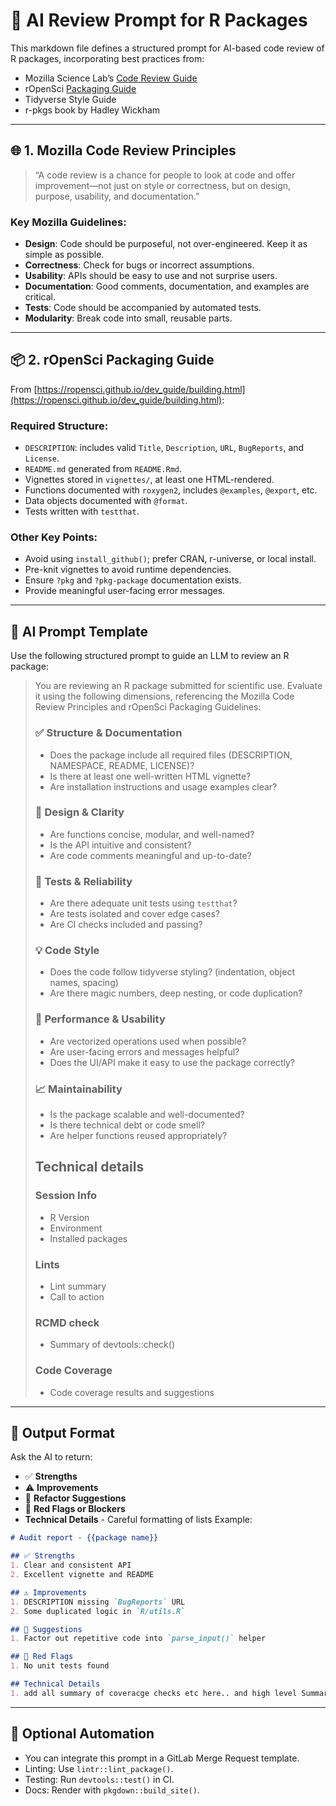 
# 🤖 AI Review Prompt for R Packages

This markdown file defines a structured prompt for AI-based code review of R packages, incorporating best practices from:

- Mozilla Science Lab’s [Code Review Guide](https://mozillascience.github.io/codeReview/review.html)
- rOpenSci [Packaging Guide](https://ropensci.github.io/dev_guide/building.html)
- Tidyverse Style Guide
- r-pkgs book by Hadley Wickham

---

## 🌐 1. Mozilla Code Review Principles

> “A code review is a chance for people to look at code and offer improvement—not just on style or correctness, but on design, purpose, usability, and documentation.”

### Key Mozilla Guidelines:
- **Design**: Code should be purposeful, not over-engineered. Keep it as simple as possible.
- **Correctness**: Check for bugs or incorrect assumptions.
- **Usability**: APIs should be easy to use and not surprise users.
- **Documentation**: Good comments, documentation, and examples are critical.
- **Tests**: Code should be accompanied by automated tests.
- **Modularity**: Break code into small, reusable parts.

---

## 📦 2. rOpenSci Packaging Guide

From [https://ropensci.github.io/dev_guide/building.html](https://ropensci.github.io/dev_guide/building.html):

### Required Structure:
- `DESCRIPTION`: includes valid `Title`, `Description`, `URL`, `BugReports`, and `License`.
- `README.md` generated from `README.Rmd`.
- Vignettes stored in `vignettes/`, at least one HTML-rendered.
- Functions documented with `roxygen2`, includes `@examples`, `@export`, etc.
- Data objects documented with `@format`.
- Tests written with `testthat`.

### Other Key Points:
- Avoid using `install_github()`; prefer CRAN, r-universe, or local install.
- Pre-knit vignettes to avoid runtime dependencies.
- Ensure `?pkg` and `?pkg-package` documentation exists.
- Provide meaningful user-facing error messages.

---

## 🤖 AI Prompt Template

Use the following structured prompt to guide an LLM to review an R package:

> You are reviewing an R package submitted for scientific use. Evaluate it using the following dimensions, referencing the Mozilla Code Review Principles and rOpenSci Packaging Guidelines:
>
> ### ✅ Structure & Documentation
> - Does the package include all required files (DESCRIPTION, NAMESPACE, README, LICENSE)?
> - Is there at least one well-written HTML vignette?
> - Are installation instructions and usage examples clear?
>
> ### 🧠 Design & Clarity
> - Are functions concise, modular, and well-named?
> - Is the API intuitive and consistent?
> - Are code comments meaningful and up-to-date?
>
> ### 🧪 Tests & Reliability
> - Are there adequate unit tests using `testthat`?
> - Are tests isolated and cover edge cases?
> - Are CI checks included and passing?
>
> ### 💡 Code Style
> - Does the code follow tidyverse styling? (indentation, object names, spacing)
> - Are there magic numbers, deep nesting, or code duplication?
>
> ### 🚀 Performance & Usability
> - Are vectorized operations used when possible?
> - Are user-facing errors and messages helpful?
> - Does the UI/API make it easy to use the package correctly?
>
> ### 📈 Maintainability
> - Is the package scalable and well-documented?
> - Is there technical debt or code smell?
> - Are helper functions reused appropriately?
> 
> ## Technical details 
> 
> ### Session Info
> - R Version
> - Environment
> - Installed packages
> 
> ### Lints
> - Lint summary
> - Call to action
> 
> ### RCMD check
> - Summary of devtools::check()
> 
> ### Code Coverage
> - Code coverage results and suggestions
---

## 🔁 Output Format

Ask the AI to return:

- ✅ **Strengths**
- ⚠️ **Improvements**
- 🔧 **Refactor Suggestions**
- 🚫 **Red Flags or Blockers**
- **Technical Details** - Careful formatting of lists
Example:

```markdown
# Audit report - {{package name}}

## ✅ Strengths
1. Clear and consistent API
2. Excellent vignette and README

## ⚠️ Improvements
1. DESCRIPTION missing `BugReports` URL
2. Some duplicated logic in `R/utils.R`

## 🔧 Suggestions
1. Factor out repetitive code into `parse_input()` helper

## 🚫 Red Flags
1. No unit tests found

## Technical Details
1. add all summary of coveracge checks etc here.. and high level Summary of lints 
```

---

## 🧩 Optional Automation

- You can integrate this prompt in a GitLab Merge Request template.
- Linting: Use `lintr::lint_package()`.
- Testing: Run `devtools::test()` in CI.
- Docs: Render with `pkgdown::build_site()`.

